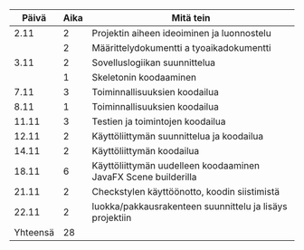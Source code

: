 |Päivä|Aika|Mitä tein |
|-----|----|--------- |
|2.11|2|Projektin aiheen ideoiminen ja luonnostelu |
|    |2|Määrittelydokumentti a tyoaikadokumentti |
|3.11|2|Sovelluslogiikan suunnittelua |
|    |1|Skeletonin koodaaminen |
|7.11|3|Toiminnallisuuksien koodailua |
|8.11|1|Toiminnallisuuksien koodailua |
|11.11|3|Testien ja toimintojen koodailua |
|12.11|2|Käyttöliittymän suunnittelua ja koodailua |
|14.11|2|Käyttöliittymän koodailua |
|18.11|6|Käyttöliittymän uudelleen koodaaminen JavaFX Scene builderilla |
|21.11|2|Checkstylen käyttöönotto, koodin siistimistä |
|22.11|2|luokka/pakkausrakenteen suunnittelu ja lisäys projektiin |
|Yhteensä|28|
